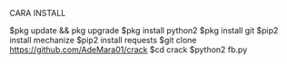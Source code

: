 CARA INSTALL

$pkg update && pkg upgrade
$pkg install python2
$pkg install git
$pip2 install mechanize
$pip2 install requests
$git clone https://github.com/AdeMara01/crack
$cd crack
$python2 fb.py
